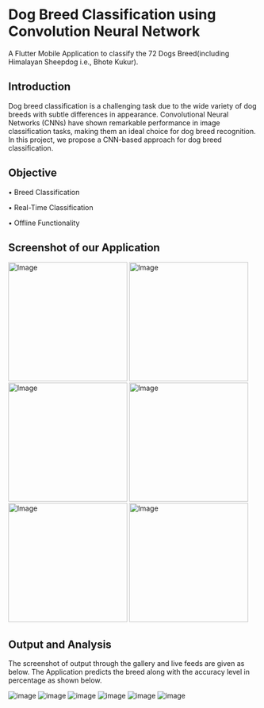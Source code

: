# Dog Breed Classification using Convolution Neural Network

A Flutter Mobile Application to classify the 72 Dogs Breed(including Himalayan Sheepdog i.e., Bhote Kukur).

## Introduction
Dog breed classification is a challenging task due to the wide variety of dog breeds with subtle differences in appearance. Convolutional Neural Networks (CNNs) have shown remarkable performance in image classification tasks, making them an ideal choice for dog breed recognition. In this project, we propose a CNN-based approach for dog breed classification.

## Objective
• Breed Classification

• Real-Time Classification

• Offline Functionality

## Screenshot of our Application
<img src="https://github.com/thisiskritartha/Dog-Breed-Classification/assets/67311836/d6f03a7e-9c5b-4af6-a149-33d2594833bd" alt="Image" width="240">            <img src="https://github.com/thisiskritartha/Dog-Breed-Classification/assets/67311836/bce70f7d-d5b2-472c-8f3e-448d0755649a" alt="Image" width="240">            <img src="https://github.com/thisiskritartha/Dog-Breed-Classification/assets/67311836/9daaac16-90f4-4ec5-8f57-aa9886d2cb72" alt="Image" width="240">
<img src="https://github.com/thisiskritartha/Dog-Breed-Classification/assets/67311836/615d000a-bce1-4910-8a8d-fae88fed5e8e" alt="Image" width="240">            <img src="https://github.com/thisiskritartha/Dog-Breed-Classification/assets/67311836/282c8c9b-c727-414f-bdf7-609e63928786" alt="Image" width="240">            <img src="https://github.com/thisiskritartha/Dog-Breed-Classification/assets/67311836/3947e131-c080-4d5e-b32b-5364bcc8bda0" alt="Image" width="240">

            












## Output and Analysis
The screenshot of output through the gallery and live feeds are given as below. The Application predicts the breed along with the accuracy level in percentage as shown below.

![image](https://github.com/thisiskritartha/Dog-Breed-Classification/assets/67311836/738a131d-969e-48d6-8da5-873608ad8fc2)            ![image](https://github.com/thisiskritartha/Dog-Breed-Classification/assets/67311836/25b24752-2478-4dc5-8f8d-c9cb69dcb564)            ![image](https://github.com/thisiskritartha/Dog-Breed-Classification/assets/67311836/5af66689-1f19-46ee-8992-acc6f5b41e78)
![image](https://github.com/thisiskritartha/Dog-Breed-Classification/assets/67311836/eca07bae-43f4-46ed-bcea-9608bb552c75)            ![image](https://github.com/thisiskritartha/Dog-Breed-Classification/assets/67311836/ae0595c9-dfeb-428e-ac0e-28174a7f01dc)            ![image](https://github.com/thisiskritartha/Dog-Breed-Classification/assets/67311836/0766f557-d05c-462a-aa95-f5bfb4f16bee)







